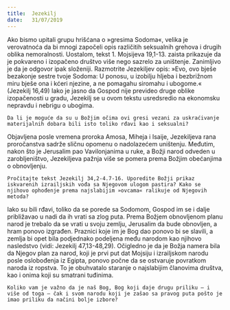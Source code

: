 ```yaml
---
title:  Jezekilj
date:   31/07/2019
---
```


Ako bismo upitali grupu hrišćana o »gresima Sodoma«, velika je verovatnoća da bi mnogi započeli opis različitih seksualnih grehova i drugih oblika nemoralnosti. Uostalom, tekst 1. Mojsijeva 19,1-13. zaista prikazuje da je pokvareno i izopačeno društvo više nego sa­zrelo za uništenje. Zanimljivo je da je odgovor ipak složeniji. Razmotrite Jezekiljev opis: »Evo, ovo bješe bezakonje sestre tvoje Sodoma: U ponosu, u izobilju hljeba i bezbrižnom miru bješe ona i kćeri njezine, a ne pomagahu siromahu i ubogome.« (Jezekilj 16,49) Iako je jasno da Gospod nije prevideo druge oblike izopačenosti u gradu, Jezekilj se u ovom tekstu usredsredio na ekonomsku nepravdu i nebrigu o ubogima.

`Da li je moguće da su u Božjim očima ovi gresi vezani za uskraćivanje materijalnih dobara bili isto toliko rđavi kao i seksualni?`

Objavljena posle vremena proroka Amosa, Miheja i Isaije, Jezekiljeva rana proročanstva sadrže sličnu opomenu o nadolazećem uništenju. Međutim, nakon što je Jerusalim pao Vavilonjanima u ruke, a Božji narod odveden u zarobljeništvo, Jezekiljeva pažnja više se pomera prema Božjim obećanjima o obnovljenju.

`Pročitajte tekst Jezekilj 34,2-4.7-16. Uporedite Božji prikaz iskvarenih izrailjskih vođa sa Njegovom ulogom pastira? Kako se njihovo ophođenje prema najslabijim »ovcama« ralikuje od Njegovih metoda? `

Iako su bili rđavi, toliko da se porede sa Sodomom, Gospod im se i dalje približavao u nadi da ih vrati sa zlog puta. Prema Božjem obnovljenom planu narod je trebalo da se vrati u svoju zemlju, Jerusalim da bude obnovljen, a hram ponovo izgrađen. Praznici koje im je Bog dao ponovo bi se slavili, a zemlja bi opet bila podjednako podeljena među narodom kao njihovo nasledstvo (vidi: Jezekilj 47,13-48,29). Očigledno je da je Božja namera bila da Njegov plan za narod, koji je prvi put dat Mojsiju i izrailjskom narodu posle oslobođenja iz Egipta, ponovo počne da se ostvaruje povratkom naroda iz ropstva. To je obuhvatalo staranje o najslabijim članovima društva, kao i onima koji su smatrani tuđinima.

`Koliko vam je važno da je naš Bog, Bog koji daje drugu priliku – i više od toga – čak i svom narodu koji je zašao sa pravog puta pošto je imao priliku da načini bolje izbore? `
